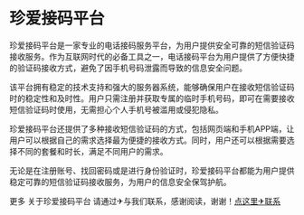 # 珍爱接码平台

珍爱接码平台是一家专业的电话接码服务平台，为用户提供安全可靠的短信验证码接收服务。作为互联网时代的必备工具之一，电话接码平台为用户提供了方便快捷的验证码接收方式，避免了因手机号码泄露而导致的信息安全问题。

该平台拥有稳定的技术支持和强大的服务器系统，能够确保用户在接收短信验证码时的稳定性和及时性。用户只需注册并获取专属的临时手机号码，即可在需要接收短信验证码时使用，无需担心个人手机号被滥用或侵犯隐私。

珍爱接码平台还提供了多种接收短信验证码的方式，包括网页端和手机APP端，让用户可以根据自己的需求选择最为便捷的接收方式。同时，用户还可以根据需要选择不同的套餐和时长，满足不同用户的需求。

无论是在注册账号、找回密码或是进行身份验证时，珍爱接码平台都能为用户提供稳定可靠的短信验证码接收服务，为用户的信息安全保驾护航。

更多 关于珍爱接码平台 请通过✈与我们联系，感谢阅读，谢谢！[点这里✈联系](https://d.k02.cc)